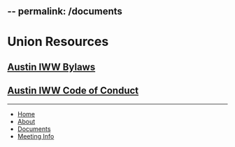 --
permalink: /documents
--
# Union Resources
## [Austin IWW Bylaws](https://github.com/iwwaustin/documents/blob/master/Bylaws.md)
## [Austin IWW Code of Conduct](https://github.com/iwwaustin/documents/)
---
- [Home](index.md)
- [About](about.md)
- [Documents](documents.md)
- [Meeting Info](meetings.md)